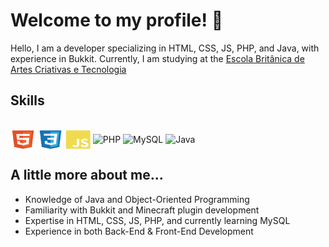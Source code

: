# Welcome to my profile! 👋
<p>Hello, I am a developer specializing in HTML, CSS, JS, PHP, and Java, with experience in Bukkit. Currently, I am studying at the <a href="https://ebaconline.com.br/">Escola Britânica de Artes Criativas e Tecnologia</a></p>

## Skills
<p align="center">
<div style="display: inline_block"><br>
  <img align="center" alt="HTML" height="30" width="40" src="https://raw.githubusercontent.com/devicons/devicon/master/icons/html5/html5-original.svg">
  <img align="center" alt="CSS" height="30" width="40" src="https://raw.githubusercontent.com/devicons/devicon/master/icons/css3/css3-original.svg">
  <img align="center" alt="JavaScript" height="30" width="40" src="https://raw.githubusercontent.com/devicons/devicon/master/icons/javascript/javascript-plain.svg">
  <img align="center" alt="PHP" height="50" width="60" src="https://icongr.am/devicon/php-original.svg?size=128&color=currentColor">
  <img align="center" alt="MySQL" height="50" width="60" src="https://icongr.am/devicon/mysql-original-wordmark.svg?size=128&color=currentColor">
  <img align="center" alt="Java" height="50" width="60" src="https://icongr.am/devicon/java-original-wordmark.svg?size=128&color=currentColor">
</p>

## A little more about me...

- Knowledge of Java and Object-Oriented Programming
- Familiarity with Bukkit and Minecraft plugin development
- Expertise in HTML, CSS, JS, PHP, and currently learning MySQL
- Experience in both Back-End & Front-End Development
